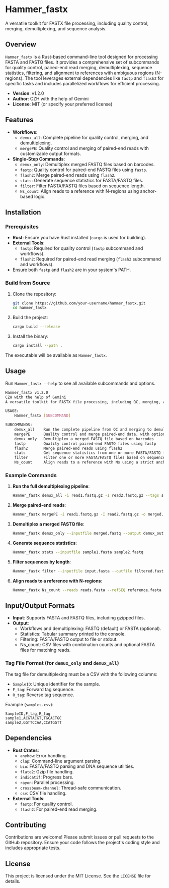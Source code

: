 # Hammer_fastx

A versatile toolkit for FASTX file processing, including quality control, merging, demultiplexing, and sequence analysis.

## Overview

`Hammer_fastx` is a Rust-based command-line tool designed for processing FASTA and FASTQ files. It provides a comprehensive set of subcommands for quality control, paired-end read merging, demultiplexing, sequence statistics, filtering, and alignment to references with ambiguous regions (N-regions). The tool leverages external dependencies like `fastp` and `flash2` for specific tasks and includes parallelized workflows for efficient processing.

- **Version**: v1.2.0
- **Author**: CZH with the help of Gemini
- **License**: MIT (or specify your preferred license)

## Features

- **Workflows**:
  - `demux_all`: Complete pipeline for quality control, merging, and demultiplexing.
  - `mergePE`: Quality control and merging of paired-end reads with customizable output formats.
- **Single-Step Commands**:
  - `demux_only`: Demultiplex merged FASTQ files based on barcodes.
  - `fastp`: Quality control for paired-end FASTQ files using `fastp`.
  - `flash2`: Merge paired-end reads using `flash2`.
  - `stats`: Generate sequence statistics for FASTA/FASTQ files.
  - `filter`: Filter FASTA/FASTQ files based on sequence length.
  - `Ns_count`: Align reads to a reference with N-regions using anchor-based logic.

## Installation

### Prerequisites

- **Rust**: Ensure you have Rust installed (`cargo` is used for building).
- **External Tools**:
  - `fastp`: Required for quality control (`fastp` subcommand and workflows).
  - `flash2`: Required for paired-end read merging (`flash2` subcommand and workflows).
- Ensure both `fastp` and `flash2` are in your system's PATH.

### Build from Source

1. Clone the repository:
   ```bash
   git clone https://github.com/your-username/hammer_fastx.git
   cd hammer_fastx
   ```

2. Build the project:
   ```bash
   cargo build --release
   ```

3. Install the binary:
   ```bash
   cargo install --path .
   ```

The executable will be available as `Hammer_fastx`.

## Usage

Run `Hammer_fastx --help` to see all available subcommands and options.

```bash
Hammer_fastx v1.2.0
CZH with the help of Gemini
A versatile toolkit for FASTX file processing, including QC, merging, and demultiplexing.

USAGE:
    Hammer_fastx [SUBCOMMAND]

SUBCOMMANDS:
    demux_all    Run the complete pipeline from QC and merging to demultiplexing
    mergePE      Quality control and merge paired-end data, with optional output formats
    demux_only   Demultiplex a merged FASTQ file based on barcodes
    fastp        Quality control paired-end FASTQ files using fastp
    flash2       Merge paired-end reads using flash2
    stats        Get sequence statistics from one or more FASTA/FASTQ files
    filter       Filter one or more FASTA/FASTQ files based on sequence length
    Ns_count     Align reads to a reference with Ns using a strict anchor-based method
```

### Example Commands

1. **Run the full demultiplexing pipeline**:
   ```bash
   Hammer_fastx demux_all -i read1.fastq.gz -I read2.fastq.gz --tags samples.csv -o output_dir --fastp-threads 8 --flash-threads 8 --demux-threads 8
   ```

2. **Merge paired-end reads**:
   ```bash
   Hammer_fastx mergePE -i read1.fastq.gz -I read2.fastq.gz -o merged.fastq --out-fasta --fastp-threads 4
   ```

3. **Demultiplex a merged FASTQ file**:
   ```bash
   Hammer_fastx demux_only --inputfile merged.fastq --output demux_out --tags samples.csv --threads 16 --trim
   ```

4. **Generate sequence statistics**:
   ```bash
   Hammer_fastx stats --inputfile sample1.fasta sample2.fastq
   ```

5. **Filter sequences by length**:
   ```bash
   Hammer_fastx filter --inputfile input.fasta --outfile filtered.fasta --min-len 100 --max-len 1000
   ```

6. **Align reads to a reference with N-regions**:
   ```bash
   Hammer_fastx Ns_count --reads reads.fasta --refSEQ reference.fasta --output results --threads 8 --mismatches 2
   ```

## Input/Output Formats

- **Input**: Supports FASTA and FASTQ files, including gzipped files.
- **Output**:
  - Workflows and demultiplexing: FASTQ (default) or FASTA (optional).
  - Statistics: Tabular summary printed to the console.
  - Filtering: FASTA/FASTQ output to file or stdout.
  - Ns_count: CSV files with combination counts and optional FASTA files for matching reads.

### Tag File Format (for `demux_only` and `demux_all`)

The tag file for demultiplexing must be a CSV with the following columns:
- `SampleID`: Unique identifier for the sample.
- `F_tag`: Forward tag sequence.
- `R_tag`: Reverse tag sequence.

Example (`samples.csv`):
```csv
SampleID,F_tag,R_tag
sample1,ACGTACGT,TGCACTGC
sample2,GGTTCCAA,CCATGGTT
```

## Dependencies

- **Rust Crates**:
  - `anyhow`: Error handling.
  - `clap`: Command-line argument parsing.
  - `bio`: FASTA/FASTQ parsing and DNA sequence utilities.
  - `flate2`: Gzip file handling.
  - `indicatif`: Progress bars.
  - `rayon`: Parallel processing.
  - `crossbeam-channel`: Thread-safe communication.
  - `csv`: CSV file handling.
- **External Tools**:
  - `fastp`: For quality control.
  - `flash2`: For paired-end read merging.

## Contributing

Contributions are welcome! Please submit issues or pull requests to the GitHub repository. Ensure your code follows the project's coding style and includes appropriate tests.

## License

This project is licensed under the MIT License. See the `LICENSE` file for details.
